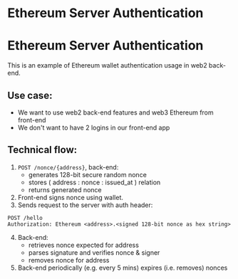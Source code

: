# Ethereum Server Authentication
# Ethereum Server Authentication

This is an example of Ethereum wallet authentication usage in web2 back-end.

## Use case:

- We want to use web2 back-end features and web3 Ethereum from front-end
- We don't want to have 2 logins in our front-end app

## Technical flow:

1. `POST /nonce/{address}`, back-end:
   - generates 128-bit secure random nonce
   - stores ( address : nonce : issued_at ) relation
   - returns generated nonce
2. Front-end signs nonce using wallet.
3. Sends request to the server with auth header:

```
POST /hello
Authorization: Ethereum <address>.<signed 128-bit nonce as hex string>
```

4. Back-end:
   - retrieves nonce expected for address
   - parses signature and verifies nonce & signer
   - removes nonce for address
5. Back-end periodically (e.g. every 5 mins) expires (i.e. removes) nonces
